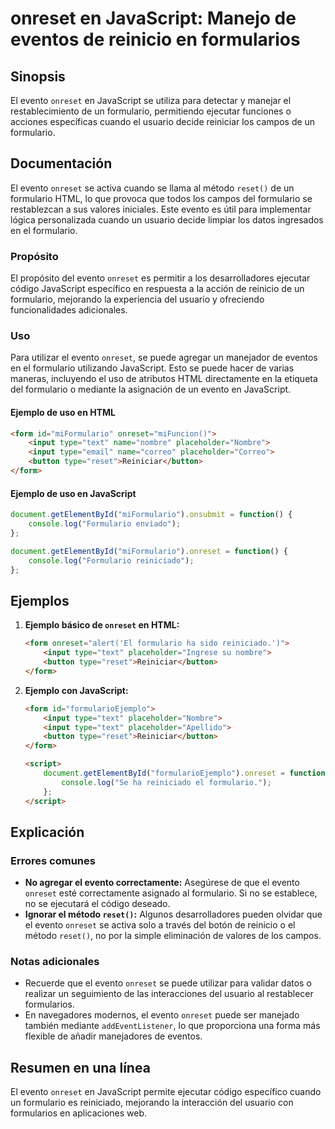 <!--
Meta Description: # onreset en JavaScript: Manejo de eventos de reinicio en formularios ## Sinopsis El evento `onreset` en JavaScript se utiliza para detectar y manejar...
Meta Keywords: onreset, formulario, evento, javascript, type
-->

# onreset en JavaScript: Manejo de eventos de reinicio en formularios

## Sinopsis
El evento `onreset` en JavaScript se utiliza para detectar y manejar el restablecimiento de un formulario, permitiendo ejecutar funciones o acciones específicas cuando el usuario decide reiniciar los campos de un formulario.

## Documentación
El evento `onreset` se activa cuando se llama al método `reset()` de un formulario HTML, lo que provoca que todos los campos del formulario se restablezcan a sus valores iniciales. Este evento es útil para implementar lógica personalizada cuando un usuario decide limpiar los datos ingresados en el formulario.

### Propósito
El propósito del evento `onreset` es permitir a los desarrolladores ejecutar código JavaScript específico en respuesta a la acción de reinicio de un formulario, mejorando la experiencia del usuario y ofreciendo funcionalidades adicionales.

### Uso
Para utilizar el evento `onreset`, se puede agregar un manejador de eventos en el formulario utilizando JavaScript. Esto se puede hacer de varias maneras, incluyendo el uso de atributos HTML directamente en la etiqueta del formulario o mediante la asignación de un evento en JavaScript.

#### Ejemplo de uso en HTML
```html
<form id="miFormulario" onreset="miFuncion()">
    <input type="text" name="nombre" placeholder="Nombre">
    <input type="email" name="correo" placeholder="Correo">
    <button type="reset">Reiniciar</button>
</form>
```

#### Ejemplo de uso en JavaScript
```javascript
document.getElementById("miFormulario").onsubmit = function() {
    console.log("Formulario enviado");
};

document.getElementById("miFormulario").onreset = function() {
    console.log("Formulario reiniciado");
};
```

## Ejemplos
1. **Ejemplo básico de `onreset` en HTML:**
   ```html
   <form onreset="alert('El formulario ha sido reiniciado.')">
       <input type="text" placeholder="Ingrese su nombre">
       <button type="reset">Reiniciar</button>
   </form>
   ```

2. **Ejemplo con JavaScript:**
   ```html
   <form id="formularioEjemplo">
       <input type="text" placeholder="Nombre">
       <input type="text" placeholder="Apellido">
       <button type="reset">Reiniciar</button>
   </form>

   <script>
       document.getElementById("formularioEjemplo").onreset = function() {
           console.log("Se ha reiniciado el formulario.");
       };
   </script>
   ```

## Explicación
### Errores comunes
- **No agregar el evento correctamente:** Asegúrese de que el evento `onreset` esté correctamente asignado al formulario. Si no se establece, no se ejecutará el código deseado.
- **Ignorar el método `reset()`:** Algunos desarrolladores pueden olvidar que el evento `onreset` se activa solo a través del botón de reinicio o el método `reset()`, no por la simple eliminación de valores de los campos.

### Notas adicionales
- Recuerde que el evento `onreset` se puede utilizar para validar datos o realizar un seguimiento de las interacciones del usuario al restablecer formularios.
- En navegadores modernos, el evento `onreset` puede ser manejado también mediante `addEventListener`, lo que proporciona una forma más flexible de añadir manejadores de eventos.

## Resumen en una línea
El evento `onreset` en JavaScript permite ejecutar código específico cuando un formulario es reiniciado, mejorando la interacción del usuario con formularios en aplicaciones web.